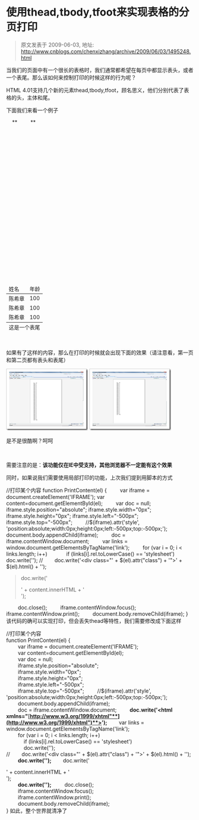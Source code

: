# 使用thead,tbody,tfoot来实现表格的分页打印 
> 原文发表于 2009-06-03, 地址: http://www.cnblogs.com/chenxizhang/archive/2009/06/03/1495248.html 


当我们的页面中有一个很长的表格时，我们通常都希望在每页中都显示表头，或者一个表尾。那么该如何来控制打印的时候这样的行为呢？

 HTML 4.01支持几个新的元素thead,tbody,tfoot，顾名思义，他们分别代表了表格的头，主体和尾。

 下面我们来看一个例子

 <table>  
    **<thead>  
    <tr><td>姓名</td><td>年龄</td></tr>  
    </thead>**

    
    <tbody>  
    <tr>  
        <td>陈希章</td>  
        <td>100</td>  
    </tr>  
    <tr>  
        <td>陈希章</td>  
        <td>100</td>  
    </tr>  
    <tr>  
        <td>陈希章</td>  
        <td>100</td>  
    </tr>  
    </tbody>  


  

 **<tfoot>  
        <tr>  
            <td colspan="2">这是一个表尾</td>  
        </tr>  
    </tfoot>**  
</table>

  

 如果有了这样的内容，那么在打印的时候就会出现下面的效果（请注意看，第一页和第二页都有表头和表尾）

 [![image](./images/1495248-image_thumb.png "image")](http://images.cnblogs.com/cnblogs_com/chenxizhang/WindowsLiveWriter/theadtbodytfoot_AED0/image_2.png) [![image](./images/1495248-image_thumb_1.png "image")](http://images.cnblogs.com/cnblogs_com/chenxizhang/WindowsLiveWriter/theadtbodytfoot_AED0/image_4.png) 

 是不是很酷啊？呵呵

  

 需要注意的是：**该功能仅在IE中受支持，其他浏览器不一定能有这个效果**

 同时，如果说我们需要使用局部打印的功能，上次我们提到用脚本的方式

 //打印某个内容 function PrintContent(el) {         var iframe = document.createElement('IFRAME'); var content=document.getElementById(el);         var doc = null; iframe.style.position="absolute"; iframe.style.width="0px"; iframe.style.height="0px"; iframe.style.left="-500px"; iframe.style.top="-500px";         //$(iframe).attr('style', 'position:absolute;width:0px;height:0px;left:-500px;top:-500px;');         document.body.appendChild(iframe);         doc = iframe.contentWindow.document;         var links = window.document.getElementsByTagName('link');         for (var i = 0; i < links.length; i++)             if (links[i].rel.toLowerCase() == 'stylesheet')             doc.write('<link type="text/css" rel="stylesheet" href="' + links[i].href + '"></link>'); //        doc.write('<div class="' + $(el).attr("class") + '">' + $(el).html() + '</div>'); 
>  doc.write('<div class="' + content.className + '">' + content.innerHTML + '</div>');                  
> 
> 

         doc.close();         iframe.contentWindow.focus();         iframe.contentWindow.print();         document.body.removeChild(iframe); } 该代码的确可以实现打印，但会丢失thead等特性，我们需要修改成下面这样

 //打印某个内容  
function PrintContent(el) {   
        var iframe = document.createElement('IFRAME');  
        var content=document.getElementById(el);  
        var doc = null;  
        iframe.style.position="absolute";  
        iframe.style.width="0px";  
        iframe.style.height="0px";  
        iframe.style.left="-500px";  
        iframe.style.top="-500px";         //$(iframe).attr('style', 'position:absolute;width:0px;height:0px;left:-500px;top:-500px;');  
        document.body.appendChild(iframe);  
        doc = iframe.contentWindow.document;         **doc.write('<!DOCTYPE html PUBLIC "-//W3C//DTD XHTML 1.0 Transitional//EN" "**[**http://www.w3.org/TR/xhtml1/DTD/xhtml1-transitional.dtd"**](http://www.w3.org/TR/xhtml1/DTD/xhtml1-transitional.dtd")**><html xmlns="**[**http://www.w3.org/1999/xhtml"**](http://www.w3.org/1999/xhtml")**><head><meta http-equiv="Content-Type" content="text/html; charset=utf-8" />');**        var links = window.document.getElementsByTagName('link');  
        for (var i = 0; i < links.length; i++)  
            if (links[i].rel.toLowerCase() == 'stylesheet')  
            doc.write('<link type="text/css" rel="stylesheet" href="' + links[i].href + '"></link>');  
//        doc.write('<div class="' + $(el).attr("class") + '">' + $(el).html() + '</div>');         **doc.write('</head><body>');**        doc.write('<div class="' + content.className + '">' + content.innerHTML + '</div>');   
        **doc.write('</body></html>');**          doc.close();  
        iframe.contentWindow.focus();  
        iframe.contentWindow.print();  
        document.body.removeChild(iframe);   
}  如此，整个世界就清净了


























































